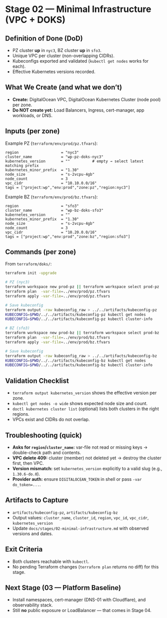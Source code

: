 # Stage 02 — Minimal Infrastructure (VPC + DOKS)

## Definition of Done (DoD)
- PZ cluster **up** in `nyc3`, BZ cluster **up** in `sfo3`.
- Unique VPC per cluster (non-overlapping CIDRs).
- Kubeconfigs exported and validated (`kubectl get nodes` works for each).
- Effective Kubernetes versions recorded.

## What We Create (and what we **don’t**)
- **Create:** DigitalOcean VPC, DigitalOcean Kubernetes Cluster (node pool) per zone.  
- **Do NOT create yet:** Load Balancers, Ingress, cert-manager, app workloads, or DNS.

## Inputs (per zone)
Example PZ (`terraform/env/prod/pz.tfvars`):
```hcl
region                   = "nyc3"
cluster_name             = "wp-pz-doks-nyc3"
kubernetes_version       = ""          # empty → select latest matching prefix
kubernetes_minor_prefix  = "1.30"
node_size                = "s-2vcpu-4gb"
node_count               = 3
vpc_cidr                 = "10.10.0.0/16"
tags = ["project:wp","env:prod","zone:pz","region:nyc3"]
```
Example BZ (`terraform/env/prod/bz.tfvars`):
```hcl
region                   = "sfo3"
cluster_name             = "wp-bz-doks-sfo3"
kubernetes_version       = ""
kubernetes_minor_prefix  = "1.30"
node_size                = "s-2vcpu-4gb"
node_count               = 3
vpc_cidr                 = "10.20.0.0/16"
tags = ["project:wp","env:prod","zone:bz","region:sfo3"]
```

## Commands (per zone)
From `terraform/doks/`:
```bash
terraform init -upgrade

# PZ (nyc3)
terraform workspace new prod-pz || terraform workspace select prod-pz
terraform plan  -var-file=../env/prod/pz.tfvars
terraform apply -var-file=../env/prod/pz.tfvars

# Save kubeconfig
terraform output -raw kubeconfig_raw > ../../artifacts/kubeconfig-pz
KUBECONFIG=$PWD/../../artifacts/kubeconfig-pz kubectl get nodes
KUBECONFIG=$PWD/../../artifacts/kubeconfig-pz kubectl cluster-info

# BZ (sfo3)
terraform workspace new prod-bz || terraform workspace select prod-bz
terraform plan  -var-file=../env/prod/bz.tfvars
terraform apply -var-file=../env/prod/bz.tfvars

# Save kubeconfig
terraform output -raw kubeconfig_raw > ../../artifacts/kubeconfig-bz
KUBECONFIG=$PWD/../../artifacts/kubeconfig-bz kubectl get nodes
KUBECONFIG=$PWD/../../artifacts/kubeconfig-bz kubectl cluster-info
```

## Validation Checklist
- `terraform output kubernetes_version` shows the effective version per zone.
- `kubectl get nodes -o wide` shows expected node size and count.
- `doctl kubernetes cluster list` (optional) lists both clusters in the right regions.
- VPCs exist and CIDRs do not overlap.

## Troubleshooting (quick)
- **Asks for `region`/`cluster_name`:** var-file not read or missing keys → double-check path and contents.  
- **VPC delete 409:** cluster (member) not deleted yet → destroy the cluster first, then VPC.  
- **Version mismatch:** set `kubernetes_version` explicitly to a valid slug (e.g., `1.30.6-do.0`).  
- **Provider auth:** ensure `DIGITALOCEAN_TOKEN` in shell or pass `-var do_token=...`.

## Artifacts to Capture
- `artifacts/kubeconfig-pz`, `artifacts/kubeconfig-bz`
- Output values: `cluster_name`, `cluster_id`, `region`, `vpc_id`, `vpc_cidr`, `kubernetes_version`
- Update `docs/stages/02-minimal-infrastructure.md` with observed versions and dates.

## Exit Criteria
- Both clusters reachable with `kubectl`.
- No pending Terraform changes (`terraform plan` returns no diff) for this stage.

## Next Stage (03 — Platform Baseline)
- Install namespaces, cert-manager (DNS-01 with Cloudflare), and observability stack.  
- Still **no** public exposure or LoadBalancer — that comes in Stage 04.
